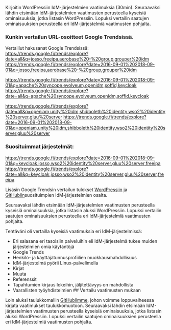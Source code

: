Kirjoitin WordPressiin IdM-järjestelmien vaatimuksia (30min). Seuraavaksi lähdin etsimään IdM-järjestelmien vaatimusten perusteella kyseisiä ominaisuuksia, jotka listasin WordPressiin. Lopuksi vertailin saatujen ominaisuuksien perusteella eri IdM-järjestelmiä vaatimusten pohjalta.

### Kunkin vertailun URL-osoitteet Google Trendsissä.
Vertaillut hakusanat Google Trendsissä:
https://trends.google.fi/trends/explore?date=all&q=josso,freeipa,aerobase%20-%20group,grouper%20idm
https://trends.google.fi/trends/explore?date=2016-09-01%202018-09-01&q=josso,freeipa,aerobase%20-%20group,grouper%20idm

https://trends.google.fi/trends/explore?date=2016-09-01%202018-09-01&q=apache%20syncope,evolveum,openidm,soffid,keycloak
https://trends.google.fi/trends/explore?date=all&q=apache%20syncope,evolveum,openidm,soffid,keycloak

https://trends.google.fi/trends/explore?date=all&q=openiam,unity%20idm,shibboleth%20identity,wso2%20identity%20server,gluu%20server
https://trends.google.fi/trends/explore?date=2016-09-01%202018-09-01&q=openiam,unity%20idm,shibboleth%20identity,wso2%20identity%20server,gluu%20server

### Suosituimmat järjestelmät:
https://trends.google.fi/trends/explore?date=2016-09-01%202018-09-01&q=keycloak,josso,wso2%20identity%20server,gluu%20server,freeipa
https://trends.google.fi/trends/explore?date=all&q=keycloak,josso,wso2%20identity%20server,gluu%20server,freeipa

Lisäsin Google Trendsin vertailun tulokset [WordPressiin](https://opensourceidm.wordpress.com/2018/09/21/avoimen-lahdekoodin-idm-jarjestelmien-vertailu/) ja [GitHubiin](https://github.com/Eetu95/Open-source-IdM-solution/blob/master/Google%20Trends%20vertailu.md)suosituimpien IdM-järjestelmien osalta.

Seuraavaksi lähdin etsimään IdM-järjestelmien vaatimusten perusteella kyseisiä ominaisuuksia, jotka listasin aluksi WordPressiin. Lopuksi vertailin saatujen ominaisuuksien perusteella eri IdM-järjestelmiä vaatimusten pohjalta.

Tehtäväni oli vertailla kyseisiä vaatimuksia eri IdM-järjestelmissä:

* Eri salasana eri tasoisiin palveluihin eli IdM-järjestelmä tukee muiden järjestelmien omia käytäntöjä
* Google Trends
* Henkilö- ja käyttäjätunnusprofiilien muokkausmahdollisuus
* IdM-järjestelmä pyörii Linux-palvelimella
* Kirjat
* Muuta
* Referenssit
* Tapahtumien kirjaus lokeihin, jäljitettävyys on mahdollista
* Vaarallisten työyhdistelmien ## Vertailu vaatimusten mukaan

Loin aluksi taulukkomallin [GitHubiimme](https://github.com/Eetu95/Open-source-IdM-solution/blob/master/github%20taulukkomalli.md), johon voimme loppuvaiheessa kirjata vaatimukset taulukkomuotoon.
Seuraavaksi lähdin etsimään IdM-järjestelmien vaatimusten perusteella kyseisiä ominaisuuksia, jotka listasin aluksi WordPressiin. Lopuksi vertailin saatujen ominaisuuksien perusteella eri IdM-järjestelmiä vaatimusten pohjalta.
